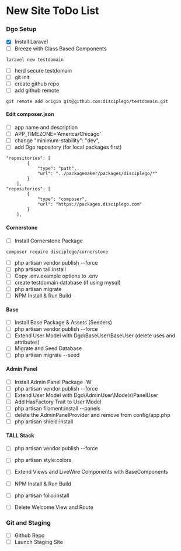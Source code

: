 # New Site ToDo List

### Dgo Setup
- [x] Install Laravel
- [ ] Breeze with Class Based Components
````
laravel new testdomain
````
- [ ] herd secure testdomain
- [ ] git init
- [ ] create github repo
- [ ] add github remote
````
git remote add origin git@github.com:disciplego/testdomain.git
````
#### Edit composer.json
  - [ ] app name and description
  - [ ] APP_TIMEZONE='America/Chicago'
  - [ ] change "minimum-stability": "dev",
  - [ ] add Dgo repository (for local packages first)
```
"repositories": [
        {
            "type": "path",
            "url": "../packagemaker/packages/disciplego/*"
        }
    ],
"repositories": [
        {
            "type": "composer",
            "url": "https://packages.disciplego.com"
        }
    ],
```
#### Cornerstone
- [ ] Install Cornerstone Package
````
composer require disciplego/cornerstone
````
- [ ] php artisan vendor:publish --force
- [ ] php artisan tall:install
- [ ] Copy .env.example options to .env
- [ ] create testdomain database (if using mysql)
- [ ] php artisan migrate
- [ ] NPM Install & Run Build
#### Base
- [ ] Install Base Package & Assets (Seeders)
- [ ] php artisan vendor:publish --force
- [ ] Extend User Model with Dgo\BaseUser\BaseUser (delete uses and attributes)
- [ ] Migrate and Seed Database
- [ ] php artisan migrate --seed
#### Admin Panel
- [ ] Install Admin Panel Package -W
- [ ] php artisan vendor:publish --force
- [ ] Extend User Model with Dgo\AdminUser\Models\PanelUser
- [ ] Add HasFactory Trait to User Model
- [ ] php artisan filament:install --panels
- [ ] delete the AdminPanelProvider and remove from config/app.php
- [ ] php artisan shield:install
#### TALL Stack
- [ ] php artisan vendor:publish --force
- [ ] php artisan style:colors
- [ ] Extend Views and LiveWire Components with BaseComponents
- [ ] NPM Install & Run Build
- [ ] php artisan folio:install
- [ ] Delete Welcome View and Route


### Git and Staging
- [ ] Github Repo
- [ ] Launch Staging Site
